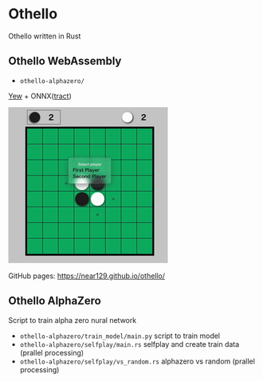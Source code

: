 # Othello

Othello written in Rust

## Othello WebAssembly

- `othello-alphazero/`

[Yew](https://github.com/yewstack/yew) + ONNX([tract](https://github.com/sonos/tract))

![demo](othello-wasm/img/othello.gif)

GitHub pages: <https://near129.github.io/othello/>

## Othello AlphaZero

<!-- AlphaZeroのNNのモデルを学習する -->
Script to train alpha zero nural network

- `othello-alphazero/train_model/main.py` script to train model
- `othello-alphazero/selfplay/main.rs` selfplay and create train data (prallel processing)
- `othello-alphazero/selfplay/vs_random.rs` alphazero vs random (prallel processing)
